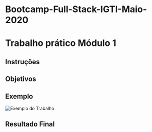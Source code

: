# Bootcamp-Full-Stack-IGTI-Maio-2020
# Trabalho prático Módulo 1
## Instruções
<p></p>

## Objetivos

<p></p>

## Exemplo

<img src="" alt="Exemplo do Trabalho"/>

## Resultado Final

